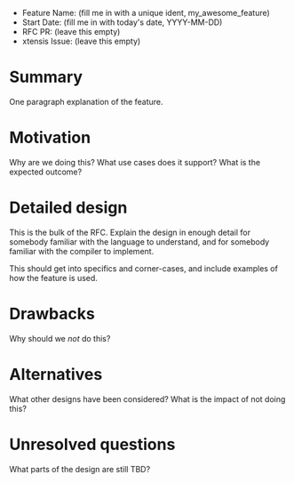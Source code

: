 - Feature Name: (fill me in with a unique ident, my_awesome_feature)
- Start Date: (fill me in with today's date, YYYY-MM-DD)
- RFC PR: (leave this empty)
- xtensis Issue: (leave this empty)

# Summary

[summary]: #summary

One paragraph explanation of the feature.

# Motivation

[motivation]: #motivation

Why are we doing this? What use cases does it support? What is the
expected outcome?

# Detailed design

[design]: #detailed-design

This is the bulk of the RFC. Explain the design in enough detail for
somebody familiar with the language to understand, and for somebody
familiar with the compiler to implement.

This should get into specifics and corner-cases, and include examples
of how the feature is used.

# Drawbacks

[drawbacks]: #drawbacks

Why should we *not* do this?

# Alternatives

[alternatives]: #alternatives

What other designs have been considered? What is the impact of not
doing this?

# Unresolved questions

[unresolved]: #unresolved-questions

What parts of the design are still TBD?
